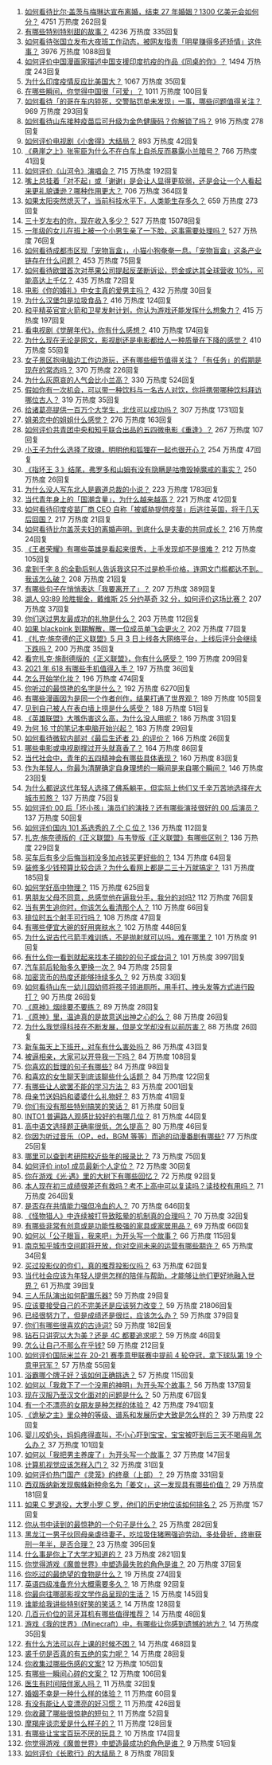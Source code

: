 1. [如何看待比尔·盖茨与梅琳达宣布离婚，结束 27 年婚姻？1300 亿美元会如何分？](https://www.zhihu.com/question/457737040) 4751 万热度 262回复
1. [有哪些特别特别甜的故事？](https://www.zhihu.com/question/417468331) 4236 万热度 335回复
1. [如何看待张国立发布大夜班工作动态，被网友指责「明星赚得多还矫情」这件事？](https://www.zhihu.com/question/457625710) 3976 万热度 1088回复
1. [如何评价中国漫画家描述中国支援印度抗疫的作品《同桌的你》？](https://www.zhihu.com/question/457620550) 1494 万热度 243回复
1. [为什么印度疫情反应比美国大？](https://www.zhihu.com/question/456804640) 1067 万热度 35回复
1. [在哪些瞬间，你觉得中国很「可爱」？](https://www.zhihu.com/question/455857255) 1011 万热度 100回复
1. [如何看待「的哥在车内猝死，交警贴罚单未发现」一事，哪些问题值得关注？](https://www.zhihu.com/question/457613358) 969 万热度 293回复
1. [如何看待山东接种疫苗后可升级为金色健康码？你解锁了吗？](https://www.zhihu.com/question/457670626) 916 万热度 278回复
1. [如何评价电视剧《小舍得》大结局？](https://www.zhihu.com/question/457690005) 893 万热度 42回复
1. [《悬崖之上》张宪臣为什么不在白车上自杀反而暴露小兰暗号？](https://www.zhihu.com/question/457341025) 766 万热度 41回复
1. [如何评价《山河令》演唱会？](https://www.zhihu.com/question/457706665) 715 万热度 192回复
1. [嘴上总挂着「对不起」或「谢谢」是会让人显得更软弱，还是会让一个人看起来更礼貌谦逊？哪种作用更大？](https://www.zhihu.com/question/25052958) 706 万热度 364回复
1. [如果太阳突然熄灭了，当前科技水平下，人类能生存多久？](https://www.zhihu.com/question/399868816) 659 万热度 273回复
1. [三十岁左右的你，现在收入多少？](https://www.zhihu.com/question/310923691) 527 万热度 15078回复
1. [一年级的女儿在班上被一个小男生亲了一下脸，这事需要处理吗？](https://www.zhihu.com/question/449615832) 527 万热度 76回复
1. [如何看待成都市区现「宠物盲盒」，小猫小狗奄奄一息。「宠物盲盒」这条产业链存在什么问题？](https://www.zhihu.com/question/457745277) 453 万热度 75回复
1. [如何看待欧盟首次对苹果公司提起反垄断诉讼，罚金或达其全球营收 10%，可能高达上千亿？](https://www.zhihu.com/question/457427264) 435 万热度 72回复
1. [电影《你的婚礼》中女主真的爱男主吗？](https://www.zhihu.com/question/457361837) 432 万热度 30回复
1. [为什么汉堡包是垃圾食品？](https://www.zhihu.com/question/382868803) 416 万热度 124回复
1. [和平精英官宣火箭和卫星发射计划，你认为游戏还能发挥什么想象力？](https://www.zhihu.com/question/457592519) 415 万热度 197回复
1. [看电视剧《觉醒年代》，你有什么感想？](https://www.zhihu.com/question/450120675) 410 万热度 174回复
1. [为什么现在无论是网文，影视剧还是电影都给人一种质量在下降的感觉？](https://www.zhihu.com/question/457535894) 410 万热度 55回复
1. [女子景区抱电脑边工作边游玩，还有哪些细节值得关注？「有任务」的假期是现在的常态吗？](https://www.zhihu.com/question/457540899) 370 万热度 226回复
1. [为什么灰原哀的人气会比小兰高？](https://www.zhihu.com/question/382637152) 330 万热度 524回复
1. [假如你有一次机会，可以带一种饮料与一名古人对饮，你将携带哪种饮料拜访哪位古人？](https://www.zhihu.com/question/457665322) 319 万热度 35回复
1. [给诸葛亮提供一百万个大学生，北伐可以成功吗？](https://www.zhihu.com/question/443277138) 307 万热度 1731回复
1. [姐弟恋中的姐姐什么感觉？](https://www.zhihu.com/question/451689518) 276 万热度 163回复
1. [如何评价共青团中央和知乎联合出品的五四微电影《重逢》？](https://www.zhihu.com/question/457512856) 267 万热度 107回复
1. [小王子为什么选择了玫瑰，明明他和狐狸在一起也很开心？](https://www.zhihu.com/question/353104840) 254 万热度 47回复
1. [《指环王 3 》结尾，弗罗多和山姆有没有隐瞒是咕噜毁掉魔戒的事实？](https://www.zhihu.com/question/457495969) 250 万热度 26回复
1. [为什么没人写东北人是霸道总裁的小说？](https://www.zhihu.com/question/337970710) 223 万热度 1783回复
1. [当代青年身上的「国潮含量」，为什么越来越高？](https://www.zhihu.com/question/457690066) 221 万热度 412回复
1. [如何看待印度疫苗厂商 CEO 自称「被威胁提供疫苗」后逃往英国，将于几天后回国？](https://www.zhihu.com/question/457628956) 217 万热度 21回复
1. [如何看待比尔盖茨夫妇的离婚声明，到底什么是夫妻的共同成长？](https://www.zhihu.com/question/457735557) 216 万热度 24回复
1. [《王者荣耀》有哪些英雄是看起来很秀，上手发现却不是很难？](https://www.zhihu.com/question/456199987) 212 万热度 105回复
1. [拿到千字 8 的全勤后别人告诉我这只不过是枪手价格，连网文门槛都达不到。我该怎么破？](https://www.zhihu.com/question/457647042) 208 万热度 21回复
1. [有哪些句子在悄悄表达「我要离开了」？](https://www.zhihu.com/question/440637432) 207 万热度 389回复
1. [湖人 93:89 险胜掘金，戴维斯 25 分约基奇 32 分，如何评价这场比赛？](https://www.zhihu.com/question/457743252) 207 万热度 37回复
1. [你们送过男友最成功的礼物是什么？](https://www.zhihu.com/question/25865753) 203 万热度 112回复
1. [如果 blackpink 到期解散，哪一位成员单飞会更火？](https://www.zhihu.com/question/455213754) 202 万热度 77回复
1. [《扎克·施奈德的正义联盟》5 月 3 日上线各大网络平台，上线后评分会继续下跌吗？](https://www.zhihu.com/question/457626472) 200 万热度 35回复
1. [看完扎克·施耐德版的《正义联盟》，你有什么感受？](https://www.zhihu.com/question/450085688) 199 万热度 209回复
1. [2021 年 618 有哪些手机值得入手？](https://www.zhihu.com/question/457255298) 197 万热度 36回复
1. [怎么开始学化妆？](https://www.zhihu.com/question/302940225) 196 万热度 474回复
1. [你听过的最惊艳的名字是什么？](https://www.zhihu.com/question/265694919) 192 万热度 6270回复
1. [有哪些漫画因为是同一个作者创作，结果打通了世界观？](https://www.zhihu.com/question/437451134) 189 万热度 105回复
1. [见到自己被人在表白墙上捞是什么感受？](https://www.zhihu.com/question/426184407) 188 万热度 51回复
1. [《英雄联盟》大嘴伤害这么高，为什么没人用呢？](https://www.zhihu.com/question/457142246) 186 万热度 31回复
1. [为何 16 寸的笔记本电脑开始兴起？](https://www.zhihu.com/question/456973925) 183 万热度 29回复
1. [如何看待微软内部对《最后生还者 2》的评价？](https://www.zhihu.com/question/457639452) 166 万热度 26回复
1. [哪些电影或电视剧撑过开头就真香了？](https://www.zhihu.com/question/449504220) 164 万热度 86回复
1. [当代社会中，青年的五四精神会有哪些具体表现？](https://www.zhihu.com/question/457145137) 160 万热度 83回复
1. [作为年轻人，你最为清醒确定自身理想的一瞬间是来自哪个瞬间？](https://www.zhihu.com/question/457149789) 146 万热度 23回复
1. [为什么都说这代年轻人选择了佛系躺平，但实际上他们又千辛万苦地选择在大城市煎熬？](https://www.zhihu.com/question/457670118) 137 万热度 75回复
1. [如何评价 00 后「坏小孩」演员们的演技？还有哪些演技很好的 00 后演员？](https://www.zhihu.com/question/457684810) 137 万热度 50回复
1. [如何评价国内 101 系选秀的 7 个 C 位？](https://www.zhihu.com/question/456871781) 136 万热度 112回复
1. [扎克·施奈德版的《正义联盟》与韦登版《正义联盟》有哪些区别？](https://www.zhihu.com/question/449872864) 136 万热度 229回复
1. [买车后有多少后悔当初没多加点钱买更好些的？](https://www.zhihu.com/question/455327014) 134 万热度 64回复
1. [装修多少钱预算比较合适？为什么看网上都是二三十万就搞定？](https://www.zhihu.com/question/441287480) 131 万热度 185回复
1. [如何学好高中物理？](https://www.zhihu.com/question/19812276) 115 万热度 625回复
1. [男朋友父母不同意，总感觉他在逼我分手，我分的对吗?](https://www.zhihu.com/question/455441259) 112 万热度 76回复
1. [当有男生追你时，你该怎么看清那个人？](https://www.zhihu.com/question/342163331) 110 万热度 66回复
1. [排位时五个射手可行吗？](https://www.zhihu.com/question/457347115) 108 万热度 47回复
1. [有哪些便宜大碗的好用爽肤水？](https://www.zhihu.com/question/35463549) 102 万热度 448回复
1. [为什么说古代弓箭手难训练，不是抛射就可以吗，难在哪里？](https://www.zhihu.com/question/349584247) 101 万热度 91回复
1. [有什么你一看到就起来找本子摘抄的句子或台词？](https://www.zhihu.com/question/279521817) 101 万热度 3997回复
1. [汽车前后轮胎多久更换一次？](https://www.zhihu.com/question/313262320) 94 万热度 25回复
1. [加密货币的热度还能够持续多久？](https://www.zhihu.com/question/454117805) 92 万热度 33回复
1. [如何看待山东一幼儿园幼师将孩子领进厕所，用手打、拽头发等方式进行殴打？](https://www.zhihu.com/question/457486021) 90 万热度 26回复
1. [《原神》烟绯要不要练？](https://www.zhihu.com/question/457265212) 89 万热度 28回复
1. [《原神》里，温迪真的是故意送出神之心的么？](https://www.zhihu.com/question/440959498) 88 万热度 26回复
1. [为什么我觉得科技在不断发展，但是文学却没有以前厉害？](https://www.zhihu.com/question/456770429) 88 万热度 26回复
1. [新车每天上下班开，对车有什么害处吗？](https://www.zhihu.com/question/453386492) 86 万热度 43回复
1. [被逼相亲，大家可以开导我一下吗？](https://www.zhihu.com/question/457592442) 84 万热度 108回复
1. [你喜欢的哲理的句子有哪些?](https://www.zhihu.com/question/431496102) 84 万热度 98回复
1. [和喜欢的女生聊天到底该聊些什么话题？](https://www.zhihu.com/question/445066033) 84 万热度 122回复
1. [有哪些让人欲罢不能的学习方法？](https://www.zhihu.com/question/30178891) 83 万热度 2001回复
1. [母亲节送妈妈和婆婆什么礼物好？](https://www.zhihu.com/question/276253230) 83 万热度 41回复
1. [你们有没有那些特别搞笑的笑话？](https://www.zhihu.com/question/454205391) 81 万热度 50回复
1. [INTO1 普遍路人观感比较好的有哪几位？](https://www.zhihu.com/question/457444096) 81 万热度 44回复
1. [高中语文选择题正确率很低，怎么提高？](https://www.zhihu.com/question/268757871) 80 万热度 46回复
1. [你因为听过音乐（OP，ed，BGM 等等）而追的动漫番剧有哪些?](https://www.zhihu.com/question/456640204) 77 万热度 25回复
1. [哪里可以查到考研院校近些年的报录比？](https://www.zhihu.com/question/367173234) 73 万热度 75回复
1. [如何评价 into1 成员最新个人定位？](https://www.zhihu.com/question/457263016) 72 万热度 30回复
1. [你在游戏《光·遇》里的大树下有哪些回忆？](https://www.zhihu.com/question/457409229) 72 万热度 92回复
1. [本人现在初三成绩很差还有救吗？考不上高中可以复读吗？读技校有用吗？](https://www.zhihu.com/question/456260758) 71 万热度 264回复
1. [是否存在共情能力强但冷血的人？](https://www.zhihu.com/question/267512045) 70 万热度 646回复
1. [《怪物猎人》中连续被打导致眩晕的机制真的合理吗？](https://www.zhihu.com/question/457522634) 70 万热度 32回复
1. [有哪些非常有创意或是功能性极强的家具或家居用品？](https://www.zhihu.com/question/22970316) 69 万热度 66回复
1. [如何以「公子眼盲，我来吧」为开头写一个故事？](https://www.zhihu.com/question/442710328) 66 万热度 115回复
1. [南京知乎城市空间即将开放，你对空间未来的运营有哪些期许？](https://www.zhihu.com/question/455930944) 65 万热度 34回复
1. [买过投影仪的你们，真的推荐投影仪吗？](https://www.zhihu.com/question/437319206) 63 万热度 62回复
1. [当代社会应该为年轻人提供怎样的陪伴与帮助，才能够让他们更好地融入世界？](https://www.zhihu.com/question/457136828) 61 万热度 39回复
1. [三人乐队演出如何配置乐器?](https://www.zhihu.com/question/453577415) 59 万热度 29回复
1. [应该要接受自己的不完美还是应该努力改变？](https://www.zhihu.com/question/278953449) 59 万热度 21806回复
1. [已经很努力了，但是成绩还是很烂，应该怎么办？](https://www.zhihu.com/question/455175745) 59 万热度 379回复
1. [你们有哪些很喜欢的古诗词?](https://www.zhihu.com/question/327606978) 59 万热度 182回复
1. [钻石只讲究以大为美？还是 4C 都要追求呢？](https://www.zhihu.com/question/446458723) 59 万热度 46回复
1. [怎么让自己不那么在乎钱?](https://www.zhihu.com/question/453040828) 59 万热度 212回复
1. [如何评价国际米兰在 20-21 赛季意甲联赛中提前 4 轮夺冠，拿下球队第 19 个意甲冠军？](https://www.zhihu.com/question/457596626) 57 万热度 55回复
1. [浴霸哪个牌子好？该如何正确挑选？](https://www.zhihu.com/question/22281225) 57 万热度 115回复
1. [如何以「我救下了一个没用的神明」为开头写个故事？](https://www.zhihu.com/question/444751348) 56 万热度 137回复
1. [现在汉服乃至汉文化面对的问题是什么？](https://www.zhihu.com/question/457402878) 50 万热度 67回复
1. [有一个不漂亮的女朋友是种怎样的体验？](https://www.zhihu.com/question/27433657) 42 万热度 7941回复
1. [《诡秘之主》里众神的等级、谱系和发展历史大致是怎么样的？](https://www.zhihu.com/question/344358183) 39 万热度 22回复
1. [婴儿咬奶头，妈妈疼得直叫，不小心吓到宝宝，宝宝被吓到后三天不喝母乳怎么办？](https://www.zhihu.com/question/455850698) 37 万热度 101回复
1. [如何以「我把男主养废了」为开头写一个故事？](https://www.zhihu.com/question/437462244) 37 万热度 147回复
1. [计算机视觉应该怎样入门？](https://www.zhihu.com/question/23902574) 32 万热度 31回复
1. [如何评价热门国产《灵笼》的终章（上部）？](https://www.zhihu.com/question/457072944) 29 万热度 331回复
1. [西双版纳新发现蜘蛛新种命名为「姜文」，这一发现具有哪些价值？](https://www.zhihu.com/question/457371552) 29 万热度 181回复
1. [如果 C 罗退役，大罗小罗 C 罗，他们的历史地位该如何排名？](https://www.zhihu.com/question/384740207) 25 万热度 157回复
1. [你从书中读到的最惊艳的一个句子是什么？](https://www.zhihu.com/question/456541633) 25 万热度 282回复
1. [黑龙江一男子伙同母亲虐待妻子，吃垃圾住猪圈强迫劳动，多处骨折，终审获刑一年半，是否合理？](https://www.zhihu.com/question/457256890) 23 万热度 395回复
1. [什么事是你上了大学才知道的？](https://www.zhihu.com/question/406491354) 23 万热度 2821回复
1. [你觉得游戏《魔兽世界》中塑造最失败的角色是谁？](https://www.zhihu.com/question/456498770) 20 万热度 37回复
1. [你吃过的最绝望的食物是什么？](https://www.zhihu.com/question/266593795) 19 万热度 274回复
1. [英语四级准备充分大概需要多久？](https://www.zhihu.com/question/293706213) 18 万热度 92回复
1. [你最向往哪部影视文学作品呈现的生活？](https://www.zhihu.com/question/456677630) 15 万热度 145回复
1. [谁能给我讲些特别好笑的笑话？](https://www.zhihu.com/question/437888004) 14 万热度 128回复
1. [几百元价位的蓝牙耳机有哪些值得推荐？](https://www.zhihu.com/question/450380739) 14 万热度 48回复
1. [游戏《我的世界》（Minecraft）中，有哪些让你感到遗憾的地方？](https://www.zhihu.com/question/451353111) 14 万热度 35回复
1. [有什么方法可以在上课的时候不困？](https://www.zhihu.com/question/453132101) 14 万热度 468回复
1. [裘千仞是否真的有五绝的实力呢？](https://www.zhihu.com/question/457477701) 14 万热度 28回复
1. [你收集过哪些伤感的文案?](https://www.zhihu.com/question/450594854) 12 万热度 105回复
1. [有哪些一瞬间心碎的文案？](https://www.zhihu.com/question/446133693) 12 万热度 106回复
1. [医生有时间陪伴家人吗？](https://www.zhihu.com/question/307677298) 11 万热度 32回复
1. [婚姻不幸是一种什么样的体验？](https://www.zhihu.com/question/267571755) 11 万热度 60回复
1. [有没有能让人变漂亮的好习惯？](https://www.zhihu.com/question/423969924) 11 万热度 426回复
1. [你收藏了哪些很惊艳的短句？](https://www.zhihu.com/question/456852823) 11 万热度 52回复
1. [摩羯座谈恋爱是什么样子的？](https://www.zhihu.com/question/452356824) 11 万热度 128回复
1. [有哪些让宝宝百玩不厌的玩具？](https://www.zhihu.com/question/347811760) 10 万热度 174回复
1. [你觉得游戏《魔兽世界》中塑造最成功的角色是谁？](https://www.zhihu.com/question/456497443) 9 万热度 51回复
1. [如何评价《长歌行》的大结局？](https://www.zhihu.com/question/457677705) 8 万热度 78回复